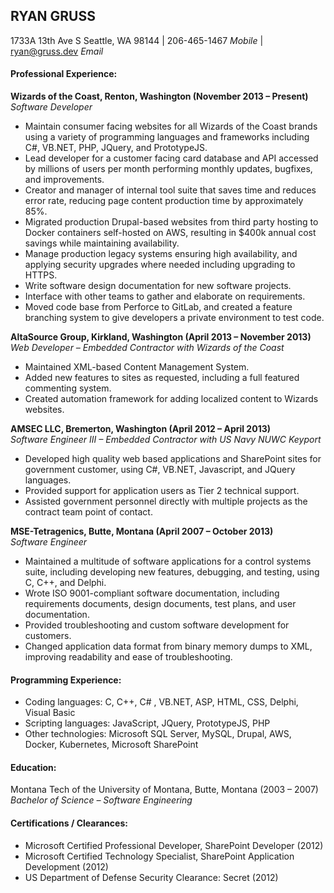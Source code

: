 RYAN GRUSS
----------
1733A 13th Ave S Seattle, WA 98144 | 206-465-1467 _Mobile_ | ryan@gruss.dev  _Email_

#### Professional Experience:  
**Wizards of the Coast, Renton, Washington (November 2013 – Present)**  
*Software Developer*  
  - Maintain consumer facing websites for all Wizards of the Coast brands using a variety of programming languages and frameworks including C#, VB.NET, PHP, JQuery, and PrototypeJS.
  - Lead developer for a customer facing card database and API accessed by millions of users per month performing monthly updates, bugfixes, and improvements. 
  - Creator and manager of internal tool suite that saves time and reduces error rate, reducing page content production time by approximately 85%.
  - Migrated production Drupal-based websites from third party hosting to Docker containers self-hosted on AWS, resulting in $400k annual cost savings while maintaining availability.
  - Manage production legacy systems ensuring high availability, and applying security upgrades where needed including upgrading to HTTPS.  
  - Write software design documentation for new software projects. 
  - Interface with other teams to gather and elaborate on requirements.  
  - Moved code base from Perforce to GitLab, and created a feature branching system to give developers a private environment to test code.

**AltaSource Group, Kirkland, Washington (April 2013 – November 2013)**  
*Web Developer – Embedded Contractor with Wizards of the Coast*  
  - Maintained XML-based Content Management System. 
  - Added new features to sites as requested, including a full featured commenting system. 
  - Created automation framework for adding localized content to Wizards websites.  

**AMSEC LLC, Bremerton, Washington (April 2012 – April 2013)**  
*Software Engineer III – Embedded Contractor with US Navy NUWC Keyport*
  - Developed high quality web based applications and SharePoint sites for government customer, using C#, VB.NET, Javascript, and JQuery languages. 
  - Provided support for application users as Tier 2 technical support. 
  - Assisted government personnel directly with multiple projects as the contract team point of contact.  

**MSE-Tetragenics, Butte, Montana (April 2007 – October 2013)**  
*Software Engineer*  
  - Maintained a multitude of software applications for a control systems suite, including developing new features, debugging, and testing, using C, C++, and Delphi. 
  - Wrote ISO 9001-compliant software documentation, including requirements documents, design documents, test plans, and user documentation. 
  - Provided troubleshooting and custom software development for customers.
  - Changed application data format from binary memory dumps to XML, improving readability and ease of troubleshooting.
#### Programming Experience:
- Coding languages: C, C++, C# , VB.NET, ASP, HTML, CSS, Delphi, Visual Basic
- Scripting languages: JavaScript, JQuery, PrototypeJS, PHP
- Other technologies: Microsoft SQL Server, MySQL, Drupal, AWS, Docker, Kubernetes, Microsoft SharePoint
#### Education:
Montana Tech of the University of Montana, Butte, Montana (2003 – 2007)   
*Bachelor of Science – Software Engineering*  
#### Certifications / Clearances:
- Microsoft Certified Professional Developer, SharePoint Developer (2012) 
- Microsoft Certified Technology Specialist, SharePoint Application Development (2012) 
- US Department of Defense Security Clearance: Secret (2012)